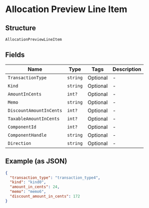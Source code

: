 
# Allocation Preview Line Item

## Structure

`AllocationPreviewLineItem`

## Fields

| Name | Type | Tags | Description |
|  --- | --- | --- | --- |
| `TransactionType` | `string` | Optional | - |
| `Kind` | `string` | Optional | - |
| `AmountInCents` | `int?` | Optional | - |
| `Memo` | `string` | Optional | - |
| `DiscountAmountInCents` | `int?` | Optional | - |
| `TaxableAmountInCents` | `int?` | Optional | - |
| `ComponentId` | `int?` | Optional | - |
| `ComponentHandle` | `string` | Optional | - |
| `Direction` | `string` | Optional | - |

## Example (as JSON)

```json
{
  "transaction_type": "transaction_type4",
  "kind": "kind0",
  "amount_in_cents": 24,
  "memo": "memo6",
  "discount_amount_in_cents": 172
}
```

